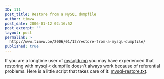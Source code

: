 ```yaml
---
ID: 111
post_title: Restore from a MySQL dumpfile
author: timvw
post_date: 2006-01-12 02:16:52
post_excerpt: ""
layout: post
permalink: >
  http://www.timvw.be/2006/01/12/restore-from-a-mysql-dumpfile/
published: true
---
```

<p>If you are a longtime user of <a href="http://dev.mysql.com/doc/refman/5.0/en/mysqldump.html">mysqldump</a> you may have experienced that restoring with mysql &lt; dumpfile doesn't always work because of referential problems. Here is a little script that takes care of it: <a href="http://www.timvw.be/wp-content/code/bash/mysql-restore.txt">mysql-restore.txt</a>.</p>